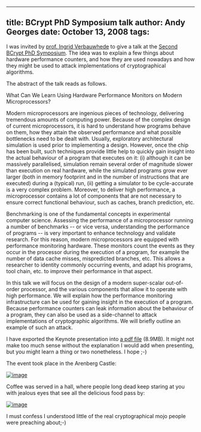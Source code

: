 -----
title:  BCrypt PhD Symposium talk
author: Andy Georges
date: October 13, 2008
tags: 
-----







I was invited by [prof. Ingrid
Verbauwhede](http://homes.esat.kuleuven.be/~iverbauw/) to give a talk at
the [Second BCrypt PhD
Symposium](https://www.cosic.esat.kuleuven.be/bcrypt/announcements.php#news_24).
The idea was to explain a few things about hardware performance
counters, and how they are used nowadays and how they might be used to
attack implementations of cryptographical algorithms.


The abstract of the talk reads as follows.


What Can We Learn Using Hardware Performance Monitors on Modern
Microprocessors?


Modern microprocessors are ingenious pieces of technology, delivering
tremendous amounts of computing power. Because of the complex design of
current microprocessors, it is hard to understand how programs behave on
them, how they attain the observed performance and what possible
bottlenecks need to be dealt with. Usually, exploratory architectural
simulation is used prior to implementing a design. However, once the
chip has been built, such techniques provide little help to quickly gain
insight into the actual behaviour of a program that executes on it: (i)
although it can be massively parallelised, simulation remain several
order of magnitude slower than execution on real hardware, while the
simulated programs grow ever larger (both in memory footprint and in the
number of instructions that are executed) during a (typical) run, (ii)
getting a simulator to be cycle-accurate is a very complex problem.
Moreover, to deliver high performance, a microprocessor contains a lot
of components that are not necessary to ensure correct functional
behaviour, such as caches, branch prediction, etc.


Benchmarking is one of the fundamental concepts in experimental computer
science. Assessing the performance of a microprocessor running a number
of benchmarks -- or vice versa, understanding the performance of
programs -- is very important to enhance technology and validate
research. For this reason, modern microprocessors are equipped with
performance monitoring hardware. These monitors count the events as they
occur in the processor during the execution of a program, for example
the number of data cache misses, mispredicted branches, etc. This allows
a researcher to identity commonly occurring events, and adapt his
programs, tool chain, etc. to improve their performance in that aspect.


In this talk we will focus on the design of a modern super-scalar
out-of-order processor, and the various components that allow it to
operate with high performance. We will explain how the performance
monitoring infrastructure can be used for gaining insight in the
execution of a program. Because performance counters can leak
information about the behaviour of a program, they can also be used as a
side-channel to attack implementations of cryptographic algorithms. We
will briefly outline an example of such an attack.


I have exported the Keynote presentation into [a pdf
file](http://itkovian.net/base/files/bcrypt-presentation-200813.pdf)
(8.9MB). It might not make too much sense without the explanation I
would add when presenting, but you might learn a thing or two
nonetheless. I hope ;-)


The event took place in the Arenberg Castle:


[![image](80508683-4338-44D5-BF63-4D4754291C4E-1.jpg)](http://www.flickr.com/photos/itkovian/2938247852/)


Coffee was served in a hall, where people long dead keep staring at you
with jealous eyes that see all the delicious food pass by:


[![image](80508683-4338-44D5-BF63-4D4754291C4E-2.jpg)](http://www.flickr.com/photos/itkovian/2937396257/)


I must confess I understood little of the real cryptographical mojo
people were preaching about;-)





